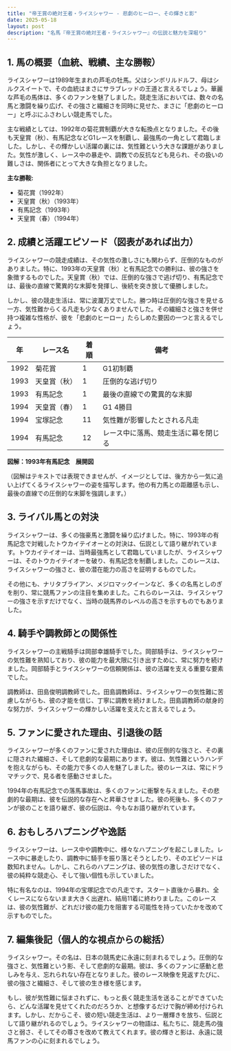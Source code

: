 ```yaml
---
title: "帝王賞の絶対王者・ライスシャワー - 悲劇のヒーロー、その輝きと影"
date: 2025-05-18
layout: post
description: "名馬『帝王賞の絶対王者・ライスシャワー』の伝説と魅力を深堀り"
---
```


## 1. 馬の概要（血統、戦績、主な勝鞍）

ライスシャワーは1989年生まれの芦毛の牡馬。父はシンボリルドルフ、母はシルクスイートで、その血統はまさにサラブレッドの王道と言えるでしょう。華麗な芦毛の馬体は、多くのファンを魅了しました。競走生活においては、数々の名馬と激闘を繰り広げ、その強さと繊細さを同時に見せた、まさに「悲劇のヒーロー」と呼ぶにふさわしい競走馬でした。

主な戦績としては、1992年の菊花賞制覇が大きな転換点となりました。その後も天皇賞（秋）、有馬記念などG1レースを制覇し、最強馬の一角として君臨しました。しかし、その輝かしい活躍の裏には、気性難という大きな課題がありました。気性が激しく、レース中の暴走や、調教での反抗なども見られ、その扱いの難しさは、関係者にとって大きな負担となりました。

**主な勝鞍:**

* 菊花賞（1992年）
* 天皇賞（秋）（1993年）
* 有馬記念（1993年）
* 天皇賞（春）（1994年）


## 2. 成績と活躍エピソード（図表があれば出力）

ライスシャワーの競走成績は、その気性の激しさにも関わらず、圧倒的なものがありました。特に、1993年の天皇賞（秋）と有馬記念での勝利は、彼の強さを象徴するものでした。天皇賞（秋）では、圧倒的な強さで逃げ切り、有馬記念では、最後の直線で驚異的な末脚を発揮し、後続を突き放して優勝しました。

しかし、彼の競走生活は、常に波瀾万丈でした。勝つ時は圧倒的な強さを見せる一方、気性難からくる凡走も少なくありませんでした。その繊細さと強さを併せ持つ複雑な性格が、彼を「悲劇のヒーロー」たらしめた要因の一つと言えるでしょう。

| 年 | レース名          | 着順 | 備考                                     |
|---|-------------------|-----|-----------------------------------------|
| 1992 | 菊花賞            | 1   | G1初制覇                               |
| 1993 | 天皇賞（秋）      | 1   | 圧倒的な逃げ切り                         |
| 1993 | 有馬記念          | 1   | 最後の直線での驚異的な末脚              |
| 1994 | 天皇賞（春）      | 1   | G1 4勝目                               |
| 1994 | 宝塚記念          | 11  | 気性難が影響したとされる凡走             |
| 1994 | 有馬記念          | 12  | レース中に落馬、競走生活に幕を閉じる     |


**図解：1993年有馬記念　展開図**

（図解はテキストでは表現できませんが、イメージとしては、後方から一気に追い上げてくるライスシャワーの姿を描写します。他の有力馬との距離感も示し、最後の直線での圧倒的な末脚を強調します。）


## 3. ライバル馬との対決

ライスシャワーは、多くの強豪馬と激闘を繰り広げました。特に、1993年の有馬記念で対戦したトウカイテイオーとの対決は、伝説として語り継がれています。トウカイテイオーは、当時最強馬として君臨していましたが、ライスシャワーは、そのトウカイテイオーを破り、有馬記念を制覇しました。このレースは、ライスシャワーの強さと、彼の潜在能力の高さを証明するものでした。

その他にも、ナリタブライアン、メジロマックイーンなど、多くの名馬としのぎを削り、常に競馬ファンの注目を集めました。これらのレースは、ライスシャワーの強さを示すだけでなく、当時の競馬界のレベルの高さを示すものでもありました。


## 4. 騎手や調教師との関係性

ライスシャワーの主戦騎手は岡部幸雄騎手でした。岡部騎手は、ライスシャワーの気性難を熟知しており、彼の能力を最大限に引き出すために、常に努力を続けました。岡部騎手とライスシャワーの信頼関係は、彼の活躍を支える重要な要素でした。

調教師は、田島俊明調教師でした。田島調教師は、ライスシャワーの気性難に苦慮しながらも、彼の才能を信じ、丁寧に調教を続けました。田島調教師の献身的な努力が、ライスシャワーの輝かしい活躍を支えたと言えるでしょう。


## 5. ファンに愛された理由、引退後の話

ライスシャワーが多くのファンに愛された理由は、彼の圧倒的な強さと、その裏に隠された繊細さ、そして悲劇的な最期にあります。彼は、気性難というハンデを抱えながらも、その能力で多くの人を魅了しました。彼のレースは、常にドラマチックで、見る者を感動させました。

1994年の有馬記念での落馬事故は、多くのファンに衝撃を与えました。その悲劇的な最期は、彼を伝説的な存在へと昇華させました。彼の死後も、多くのファンが彼のことを語り継ぎ、彼の伝説は、今もなお語り継がれています。


## 6. おもしろハプニングや逸話

ライスシャワーは、レース中や調教中に、様々なハプニングを起こしました。レース中に暴走したり、調教中に騎手を振り落とそうとしたり、そのエピソードは数知れません。しかし、これらのハプニングは、彼の気性の激しさだけでなく、彼の純粋な競走心、そして強い個性も示していました。

特に有名なのは、1994年の宝塚記念での凡走です。スタート直後から暴れ、全くレースにならないまま大きく出遅れ、結局11着に終わりました。このレースは、彼の気性難が、どれだけ彼の能力を阻害する可能性を持っていたかを改めて示すものでした。


## 7. 編集後記（個人的な視点からの総括）

ライスシャワー。その名は、日本の競馬史に永遠に刻まれるでしょう。圧倒的な強さと、気性難という影、そして悲劇的な最期。彼は、多くのファンに感動と悲しみを与え、忘れられない存在となりました。彼のレース映像を見返すたびに、彼の強さと繊細さ、そして彼の生き様を感じます。

もし、彼が気性難に悩まされずに、もっと長く競走生活を送ることができていたら、どんな活躍を見せてくれたのだろうか、と想像するだけで胸が締め付けられます。しかし、だからこそ、彼の短い競走生活は、より一層輝きを放ち、伝説として語り継がれるのでしょう。ライスシャワーの物語は、私たちに、競走馬の強さと弱さ、そしてその尊さを改めて教えてくれます。彼の輝きと影は、永遠に競馬ファンの心に刻まれるでしょう。
